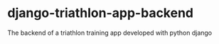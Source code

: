 # django-triathlon-app-backend
The backend of a triathlon training app developed with python django
